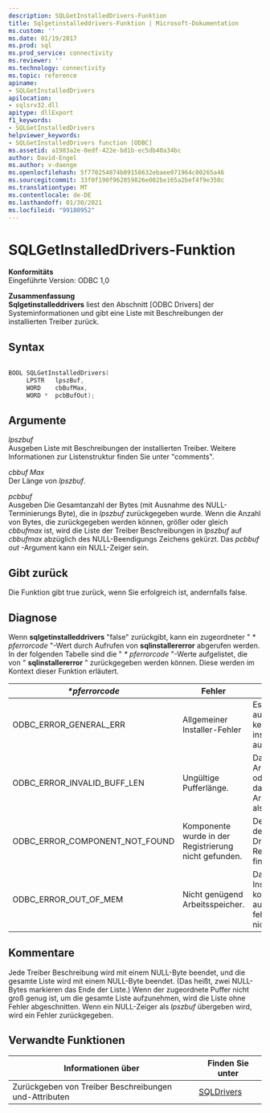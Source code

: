 ```yaml
---
description: SQLGetInstalledDrivers-Funktion
title: Sqlgetinstalleddrivers-Funktion | Microsoft-Dokumentation
ms.custom: ''
ms.date: 01/19/2017
ms.prod: sql
ms.prod_service: connectivity
ms.reviewer: ''
ms.technology: connectivity
ms.topic: reference
apiname:
- SQLGetInstalledDrivers
apilocation:
- sqlsrv32.dll
apitype: dllExport
f1_keywords:
- SQLGetInstalledDrivers
helpviewer_keywords:
- SQLGetInstalledDrivers function [ODBC]
ms.assetid: a1983a2e-0edf-422e-bd1b-ec5db40a34bc
author: David-Engel
ms.author: v-daenge
ms.openlocfilehash: 5f770254874b09158632ebaee071964c00265a46
ms.sourcegitcommit: 33f0f190f962059826e002be165a2bef4f9e350c
ms.translationtype: MT
ms.contentlocale: de-DE
ms.lasthandoff: 01/30/2021
ms.locfileid: "99180952"
---
```

# <a name="sqlgetinstalleddrivers-function"></a>SQLGetInstalledDrivers-Funktion
**Konformitäts**  
 Eingeführte Version: ODBC 1,0  
  
 **Zusammenfassung**  
 **Sqlgetinstalleddrivers** liest den Abschnitt [ODBC Drivers] der Systeminformationen und gibt eine Liste mit Beschreibungen der installierten Treiber zurück.  
  
## <a name="syntax"></a>Syntax  
  
```cpp  
  
BOOL SQLGetInstalledDrivers(  
     LPSTR   lpszBuf,  
     WORD    cbBufMax,  
     WORD *  pcbBufOut);  
```  
  
## <a name="arguments"></a>Argumente  
 *lpszbuf*  
 Ausgeben Liste mit Beschreibungen der installierten Treiber. Weitere Informationen zur Listenstruktur finden Sie unter "comments".  
  
 *cbbuf Max*  
 Der Länge von *lpszbuf*.  
  
 *pcbbuf*  
 Ausgeben Die Gesamtanzahl der Bytes (mit Ausnahme des NULL-Terminierungs Byte), die in *lpszbuf* zurückgegeben wurde. Wenn die Anzahl von Bytes, die zurückgegeben werden können, größer oder gleich *cbbufmax* ist, wird die Liste der Treiber Beschreibungen in *lpszbuf* auf *cbbufmax* abzüglich des NULL-Beendigungs Zeichens gekürzt. Das *pcbbuf out* -Argument kann ein NULL-Zeiger sein.  
  
## <a name="returns"></a>Gibt zurück  
 Die Funktion gibt true zurück, wenn Sie erfolgreich ist, andernfalls false.  
  
## <a name="diagnostics"></a>Diagnose  
 Wenn **sqlgetinstalleddrivers** "false" zurückgibt, kann ein zugeordneter " *\* pferrorcode* "-Wert durch Aufrufen von **sqlinstallererror** abgerufen werden. In der folgenden Tabelle sind die " *\* pferrorcode* "-Werte aufgelistet, die von " **sqlinstallererror** " zurückgegeben werden können. Diese werden im Kontext dieser Funktion erläutert.  
  
|*\*pferrorcode*|Fehler|BESCHREIBUNG|  
|---------------------|-----------|-----------------|  
|ODBC_ERROR_GENERAL_ERR|Allgemeiner Installer-Fehler|Es ist ein Fehler aufgetreten, bei dem kein spezifischer installerfehler aufgetreten ist.|  
|ODBC_ERROR_INVALID_BUFF_LEN|Ungültige Pufferlänge.|Das *lpszbuf* -Argument war NULL oder ungültig, oder das *cbbufmax* -Argument war kleiner als oder gleich 0.|  
|ODBC_ERROR_COMPONENT_NOT_FOUND|Komponente wurde in der Registrierung nicht gefunden.|Der Installer konnte den Abschnitt [ODBC Drivers] in der Registrierung nicht finden.|  
|ODBC_ERROR_OUT_OF_MEM|Nicht genügend Arbeitsspeicher.|Das Installationsprogramm konnte die Funktion aufgrund eines fehlenden Speichers nicht ausführen.|  
  
## <a name="comments"></a>Kommentare  
 Jede Treiber Beschreibung wird mit einem NULL-Byte beendet, und die gesamte Liste wird mit einem NULL-Byte beendet. (Das heißt, zwei NULL-Bytes markieren das Ende der Liste.) Wenn der zugeordnete Puffer nicht groß genug ist, um die gesamte Liste aufzunehmen, wird die Liste ohne Fehler abgeschnitten. Wenn ein NULL-Zeiger als *lpszbuf* übergeben wird, wird ein Fehler zurückgegeben.  
  
## <a name="related-functions"></a>Verwandte Funktionen  
  
|Informationen über|Finden Sie unter|  
|---------------------------|---------|  
|Zurückgeben von Treiber Beschreibungen und-Attributen|[SQLDrivers](../../../odbc/reference/syntax/sqldrivers-function.md)|
